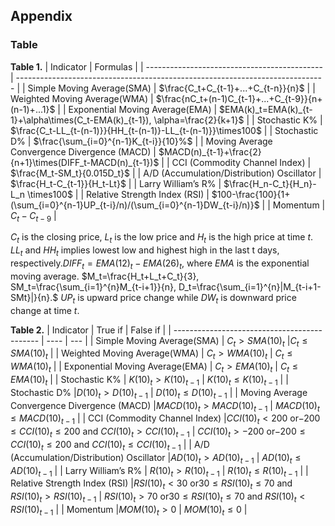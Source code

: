 ## Appendix
### Table
**Table 1.** 
| Indicator                                    | Formulas                                                                      |
| -------------------------------------------- | ----------------------------------------------------------------------------- |
| Simple Moving Average(SMA)                   | $\frac{C_t+C_{t-1}+...+C_{t-n}}{n}$                                           |
| Weighted Moving Average(WMA)                 | $\frac{nC_t+(n-1)C_{t-1}+...+C_{t-9}}{n+(n-1)+...1}$                          |
| Exponential Moving Average(EMA)               | $EMA(k)_t=EMA(k)_{t-1}+\alpha\times(C_t-EMA(k)_{t-1}), \alpha=\frac{2}{k+1}$  |
| Stochastic K%                                | $\frac{C_t-LL_{t-(n-1)}}{HH_{t-(n-1)}-LL_{t-(n-1)}}\times100$                 |
| Stochastic D%                                | $\frac{\sum_{i=0}^{n-1}K_{t-i}}{10}%$                                         |
| Moving Average Convergence Divergence (MACD) | $MACD(n)_{t-1}+\frac{2}{n+1}\times(DIFF_t-MACD(n)_{t-1})$                     |
| CCI (Commodity Channel Index)                | $\frac{M_t-SM_t}{0.015D_t}$                                                   |
| A/D (Accumulation/Distribution) Oscillator   | $\frac{H_t-C_{t-1}}{H_t-Lt}$                                                  |
| Larry William’s R%                           | $\frac{H_n-C_t}{H_n}-L_n \times100$                                           |
| Relative Strength Index (RSI)                | $100-\frac{100}{1+(\sum_{i=0}^{n-1}UP_{t-i}/n)/(\sum_{i=0}^{n-1}DW_{t-i}/n)}$ |
| Momentum                                     | $C_t-C_{t-9}$                                                                 |


$C_t$ is the closing price, $L_t$ is the low price and $H_t$ is the high price at time $t$.
$LL_t$ and $HH_t$ implies lowest low and highest high in the last t days, respectively.$DIFF_t=EMA(12)_t-EMA(26)_t$, where $EMA$ is the exponential moving average. $M_t=\frac{H_t+L_t+C_t}{3}, SM_t=\frac{\sum_{i=1}^{n}M_{t-i+1}}{n}, D_t=\frac{\sum_{i=1}^{n}|M_{t-i+1-SMt}|}{n}.$
$UP_t$ is upward price change while $DW_t$ is downward price change at time $t$. 

**Table 2.**
| Indicator                                    | True if | False if    |
| -------------------------------------------- | ---- | --- |
| Simple Moving Average(SMA)                   | $C_t>SMA(10)_t$     |$C_t\leq SMA(10)_t$      |
| Weighted Moving Average(WMA)                 | $C_t>WMA(10)_t$     | $C_t\leq WMA(10)_t$    |
| Exponential Moving Average(EMA)               | $C_t>EMA(10)_t$     | $C_t\leq EMA(10)_t$    |
| Stochastic K%                                | $K(10)_t>K(10)_{t-1}$     | $K(10)_t\leq K(10)_{t-1}$    |
| Stochastic D%                                |$D(10)_t>D(10)_{t-1}$      | $D(10)_t\leq D(10)_{t-1}$    |
| Moving Average Convergence Divergence (MACD) |$MACD(10)_t>MACD(10)_{t-1}$      | $MACD(10)_t\leq MACD(10)_{t-1}$ |
| CCI (Commodity Channel Index)                |$CCI(10)_t<200$ or$-200\leq CCI(10)_t\leq200$ and $CCI(10)_t>CCI(10)_{t-1}$      | $CCI(10)_t>-200$ or$-200\leq CCI(10)_t\leq200$ and $CCI(10)_t\leq CCI(10)_{t-1}$    |
| A/D (Accumulation/Distribution) Oscillator   |$AD(10)_t>AD(10)_{t-1}$      | $AD(10)_t\leq AD(10)_{t-1}$    |
| Larry William’s R%                           | $R(10)_t>R(10)_{t-1}$      | $R(10)_t\leq R(10)_{t-1}$    |
| Relative Strength Index (RSI)                |$RSI(10)_t<30$ or$30\leq RSI(10)_t\leq70$ and $RSI(10)_t>RSI(10)_{t-1}$      | $RSI(10)_t>70$ or$30\leq RSI(10)_t\leq70$ and $RSI(10)_t<RSI(10)_{t-1}$    |
| Momentum                                     |$MOM(10)_t>0$      | $MOM(10)_t\leq0$    |